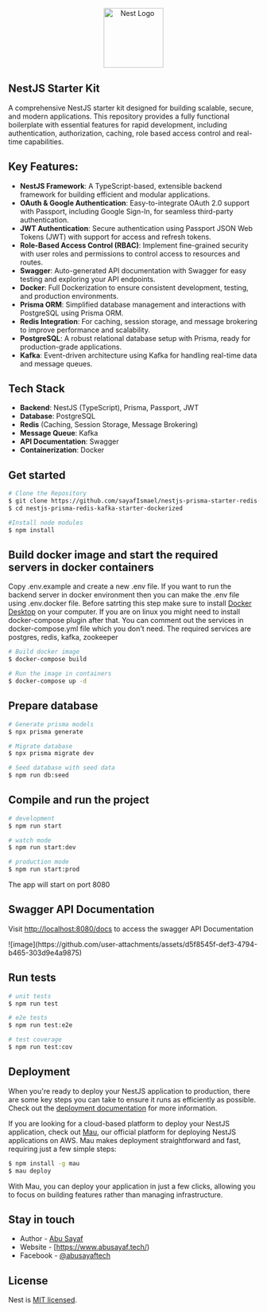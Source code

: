 <p align="center">
  <a href="http://nestjs.com/" target="blank"><img src="https://nestjs.com/img/logo-small.svg" width="120" alt="Nest Logo" /></a>
</p>

[circleci-image]: https://img.shields.io/circleci/build/github/nestjs/nest/master?token=abc123def456
[circleci-url]: https://circleci.com/gh/nestjs/nest


## NestJS Starter Kit

A comprehensive NestJS starter kit designed for building scalable, secure, and modern applications. This repository provides a fully functional boilerplate with essential features for rapid development, including authentication, authorization, caching, role based access control and real-time capabilities.

## Key Features:

- **NestJS Framework**: A TypeScript-based, extensible backend framework for building efficient and modular applications.
- **OAuth & Google Authentication**: Easy-to-integrate OAuth 2.0 support with Passport, including Google Sign-In, for seamless third-party authentication.
- **JWT Authentication**: Secure authentication using Passport JSON Web Tokens (JWT) with support for access and refresh tokens.
- **Role-Based Access Control (RBAC)**: Implement fine-grained security with user roles and permissions to control access to resources and routes.
- **Swagger**: Auto-generated API documentation with Swagger for easy testing and exploring your API endpoints.
- **Docker**: Full Dockerization to ensure consistent development, testing, and production environments.
- **Prisma ORM**: Simplified database management and interactions with PostgreSQL using Prisma ORM.
- **Redis Integration**: For caching, session storage, and message brokering to improve performance and scalability.
- **PostgreSQL**: A robust relational database setup with Prisma, ready for production-grade applications.
- **Kafka**: Event-driven architecture using Kafka for handling real-time data and message queues.


## Tech Stack

- **Backend**: NestJS (TypeScript), Prisma, Passport, JWT
- **Database**: PostgreSQL
- **Redis** (Caching, Session Storage, Message Brokering)
- **Message Queue**: Kafka
- **API Documentation**: Swagger
- **Containerization**: Docker

## Get started

```bash
# Clone the Repository
$ git clone https://github.com/sayafIsmael/nestjs-prisma-starter-redis-kafka-dockerized.git
$ cd nestjs-prisma-redis-kafka-starter-dockerized

#Install node modules
$ npm install
```

## Build docker image and start the required servers in docker containers

<p>Copy .env.example and create a new .env file. If you want to run the backend server in docker environment then you can make the .env file using .env.docker file. Before satrting this step make sure to install <span><a href="https://www.docker.com/">Docker Desktop</a></span> on your computer. If you are on linux you might need to install docker-compose plugin after that. You can comment out the services in docker-compose.yml file which you don't need. The required services are postgres, redis, kafka, zookeeper </p>

```bash
# Build docker image
$ docker-compose build

# Run the image in containers
$ docker-compose up -d

```

## Prepare database

```bash
# Generate prisma models
$ npx prisma generate

# Migrate database
$ npx prisma migrate dev

# Seed database with seed data
$ npm run db:seed
```

## Compile and run the project

```bash
# development
$ npm run start

# watch mode
$ npm run start:dev

# production mode
$ npm run start:prod
```
<p>
The app will start on port 8080
</p>

## Swagger API Documentation
<p>Visit <span><a href="http://localhost:8080/docs">http://localhost:8080/docs</a></span> to access the swagger API Documentation</p>
![image](https://github.com/user-attachments/assets/d5f8545f-def3-4794-b465-303d9e4a9875)

## Run tests

```bash
# unit tests
$ npm run test

# e2e tests
$ npm run test:e2e

# test coverage
$ npm run test:cov
```


## Deployment

When you're ready to deploy your NestJS application to production, there are some key steps you can take to ensure it runs as efficiently as possible. Check out the [deployment documentation](https://docs.nestjs.com/deployment) for more information.

If you are looking for a cloud-based platform to deploy your NestJS application, check out [Mau](https://mau.nestjs.com), our official platform for deploying NestJS applications on AWS. Mau makes deployment straightforward and fast, requiring just a few simple steps:

```bash
$ npm install -g mau
$ mau deploy
```

With Mau, you can deploy your application in just a few clicks, allowing you to focus on building features rather than managing infrastructure.


## Stay in touch

- Author - [Abu Sayaf](https://www.abusayaf.tech/)
- Website - [https://www.abusayaf.tech/)
- Facebook - [@abusayaftech](https://www.facebook.com/abusayaftech)

## License

Nest is [MIT licensed](https://github.com/nestjs/nest/blob/master/LICENSE).

